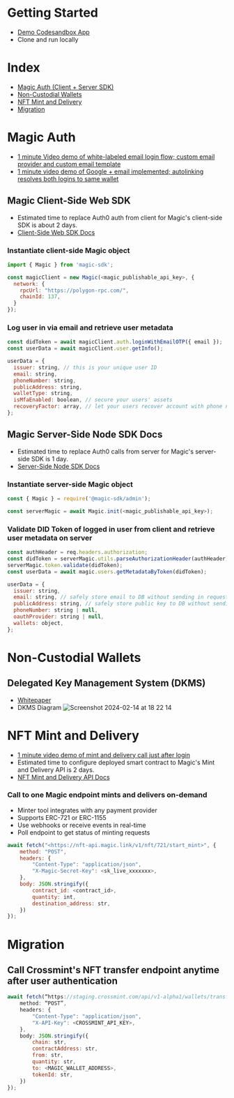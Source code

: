 # Getting Started
- [Demo Codesandbox App](https://f5ncj4-3000.csb.app/)
- Clone and run locally

# Index
- [Magic Auth (Client + Server SDK)](#magic-auth)
- [Non-Custodial Wallets](#non-custodial-wallets)
- [NFT Mint and Delivery](#nft-mint-and-delivery)
- [Migration](#migration)

# Magic Auth
- [1 minute Video demo of white-labeled email login flow; custom email provider and custom email template](https://www.loom.com/share/f0507ab003b4461492d395cb43aa5512?sid=006f2b68-61f3-4637-b2b6-87da140f3e55)
- [1 minute video demo of Google + email implemented; autolinking resolves both logins to same wallet](https://www.loom.com/share/7dc4e3036b8b443ab2b8b89914f820ab?sid=2a1ab823-b90d-4782-823a-a1aca7f82e44)
## Magic Client-Side Web SDK
- Estimated time to replace Auth0 auth from client for Magic's client-side SDK is about 2 days.
- [Client-Side Web SDK Docs](https://magic.link/docs/api/client-side-sdks/web)
### Instantiate client-side Magic object
```javascript
import { Magic } from 'magic-sdk';

const magicClient = new Magic(<magic_publishable_api_key>, {
  network: {
    rpcUrl: "https://polygon-rpc.com/",
    chainId: 137,
  }
});
```
### Log user in via email and retrieve user metadata
```javascript
const didToken = await magicClient.auth.loginWithEmailOTP({ email });
const userData = await magicClient.user.getInfo();

userData = {
  issuer: string, // this is your unique user ID
  email: string,
  phoneNumber: string,
  publicAddress: string,
  walletType: string,
  isMfaEnabled: boolean, // secure your users' assets
  recoveryFactor: array, // let your users recover account with phone number in case their email is compromised
};
```
## Magic Server-Side Node SDK Docs
- Estimated time to replace Auth0 calls from server for Magic's server-side SDK is 1 day.
- [Server-Side Node SDK Docs](https://magic.link/docs/api/server-side-sdks/node)
### Instantiate server-side Magic object
```javascript
const { Magic } = require('@magic-sdk/admin');

const serverMagic = await Magic.init(<magic_publishable_api_key>);
```
### Validate DID Token of logged in user from client and retrieve user metadata on server
```javascript
const authHeader = req.headers.authorization;
const didToken = serverMagic.utils.parseAuthorizationHeader(authHeader);
serverMagic.token.validate(didToken);
const userData = await magic.users.getMetadataByToken(didToken);

userData = {
  issuer: string,
  email: string, // safely store email to DB without sending in request
  publicAddress: string, // safely store public key to DB without sending in request
  phoneNumber: string | null,
  oauthProvider: string | null,
  wallets: object,
};
```
# Non-Custodial Wallets
## Delegated Key Management System (DKMS)
- [Whitepaper](https://magic-whitepaper-key-based-authentication-system.s3.us-west-2.amazonaws.com/Magic+Whitepaper.pdf)
- DKMS Diagram
![Screenshot 2024-02-14 at 18 22 14](https://github.com/ayv8er/vip/assets/84942969/0137f8b6-0526-47a3-ac7d-9ca9eb20133c)
# NFT Mint and Delivery
- [1 minute video demo of mint and delivery call just after login](https://www.loom.com/share/918b49ed9ec84d9abae239afa835c1bd?sid=f52392d9-8a10-42fb-b85f-d8205b8da647)
- Estimated time to configure deployed smart contract to Magic's Mint and Delivery API is 2 days.
- [NFT Mint and Delivery API Docs](https://magic.link/docs/nfts/features/minting-and-delivery)
### Call to one Magic endpoint mints and delivers on-demand
- Minter tool integrates with any payment provider
- Supports ERC-721 or ERC-1155
- Use webhooks or receive events in real-time
- Poll endpoint to get status of minting requests
```javascript
await fetch("<https://nft-api.magic.link/v1/nft/721/start_mint>", {
    method: "POST",
    headers: {
        "Content-Type": "application/json",
        "X-Magic-Secret-Key": <sk_live_xxxxxxx>,
    },
    body: JSON.stringify({
        contract_id: <contract_id>,
        quantity: int,
        destination_address: str,
    })
});
```
# Migration
## Call Crossmint's NFT transfer endpoint anytime after user authentication
```javascript
await fetch(“https://staging.crossmint.com/api/v1-alpha1/wallets/transfer", {
    method: “POST”,
    headers: {
        "Content-Type": "application/json",
        "X-API-Key": <CROSSMINT_API_KEY>, 
    },
    body: JSON.stringify({
        chain: str,
        contractAddress: str,
        from: str,
        quantity: str,
        to: <MAGIC_WALLET_ADDRESS>,
        tokenId: str,
    })
});
```
